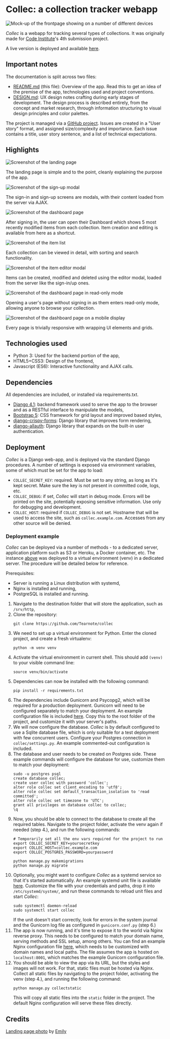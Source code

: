 # Collec: a collection tracker webapp

![Mock-up of the frontpage showing on a number of different devices](doc/mockup.png)

*Collec* is a webapp for tracking several types of collections. It was originally made for [Code Institute](https://codeinstitute.net/)'s 4th submission project.

A live version is deployed and available [here](https://collec.tear.moe).

## Important notes

The documentation is split across two files:

-   [README.md](README.md) (this file): Overview of the app. Read this to get an idea of the premise of the app, technologies used and project conventions.
-   [DESIGN.md](doc/DESIGN.md): UX design notes crafting during early stages of development. The design process is described entirely, from the concept and market research, through information structuring to visual design principles and color palettes.

The project is managed via a [GitHub project](https://github.com/users/Tearnote/projects/1/views/1). Issues are created in a "User story" format, and assigned size/complexity and importance. Each issue contains a title, user story sentence, and a list of technical expectations.

## Highlights

![Screenshot of the landing page](doc/highlights/landing.png)

The landing page is simple and to the point, cleanly explaining the purpose of the app.

![Screenshot of the sign-up modal](doc/highlights/signup.png)

The sign-in and sign-up screens are modals, with their content loaded from the server via AJAX.

![Screenshot of the dashboard page](doc/highlights/dashboard.png)

After signing in, the user can open their Dashboard which shows 5 most recently modified items from each collection. Item creation and editing is available from here as a shortcut.

![Screenshot of the item list](doc/highlights/item_list.png)

Each collection can be viewed in detail, with sorting and search functionality.

![Screenshot of the item editor modal](doc/highlights/item_editor.png)

Items can be created, modified and deleted using the editor modal, loaded from the server like the sign-in/up ones.

![Screenshot of the dashboard page in read-only mode](doc/highlights/read_only.png)

Opening a user's page without signing in as them enters read-only mode, allowing anyone to browse your collection.

![Screenshot of the dashboard page on a mobile display](doc/highlights/responsive.png)

Every page is trivially responsive with wrapping UI elements and grids.

## Technologies used

-   Python 3: Used for the backend portion of the app,
-   HTML5+CSS3: Design of the frontend,
-   Javascript (ES6): Interactive functionality and AJAX calls.

## Dependencies

All dependencies are included, or installed via requirements.txt.

-   [Django 4.1](https://www.djangoproject.com): backend framework used to serve the app to the browser and as a RESTful interface to manipulate the models,
-   [Bootstrap 5](https://getbootstrap.com): CSS framework for grid layout and improved based styles,
-   [django-crispy-forms](https://github.com/django-crispy-forms/django-crispy-forms): Django library that improves form rendering,
-   [django-allauth](https://www.intenct.nl/projects/django-allauth/): Django library that expands on the built-in user authentication.

## Deployment

*Collec* is a Django web-app, and is deployed via the standard Django procedures. A number of settings is exposed via environment variables, some of which must be set for the app to load:

-   `COLLEC_SECRET_KEY`: required. Must be set to any string, as long as it's kept secret. Make sure the key is not present in committed code, logs, etc.
-   `COLLEC_DEBUG`: if set, *Collec* will start in debug mode. Errors will be printed on the site, potentially exposing sensitive information. Use only for debugging and development.
-   `COLLEC_HOST`: required if `COLLEC_DEBUG` is not set. Hostname that will be used to access the site, such as `collec.example.com`. Accesses from any other source will be denied.

### Deployment example

*Collec* can be deployed via a number of methods - to a dedicated server, application platform such as S3 or Heroku, a Docker container, etc. The instance [above](#collec--a-collection-tracker-webapp) was deployed to a virtual environment (venv) in a dedicated server. The procedure will be detailed below for reference.

Prerequisites:

-   Server is running a Linux distribution with systemd,
-   Nginx is installed and running,
-   PostgreSQL is installed and running.

1.  Navigate to the destination folder that will store the application, such as `/srv/http`,
2.  Clone the repository:  
    ```
    git clone https://github.com/Tearnote/collec
    ```
3.  We need to set up a virtual environment for Python. Enter the cloned project, and create a fresh virtualenv:  
    ```
    python -m venv venv
    ```
4.  Activate the virtual environment in current shell. This should add `(venv)` to your visible command line:  
    ```
    source venv/bin/activate
    ```
5.  Dependencies can now be installed with the following command:  
    ```
    pip install -r requirements.txt
    ```
6.  The dependencies include Gunicorn and Psycopg2, which will be required for a production deployment. Gunicorn will need to be configured separately to match your deployment. An example configuration file is included [here](doc/gunicorn.conf.py). Copy this to the root folder of the project, and customize it with your server's paths.
7.  We will now configure the database. *Collec* is by default configured to use a Sqlite database file, which is only suitable for a test deployment with few concurrent users. Configure your Postgres connection in `collec/settings.py`. An example commented-out configuration is included.
8.  The database and user needs to be created on Postgres side. These example commands will configure the database for use, customize them to match your deployment:  
    ```
    sudo -u postgres psql
    create database collec;
    create user collec with password 'collec';
    alter role collec set client_encoding to 'utf8';
    alter role collec set default_transaction_isolation to 'read committed';
    alter role collec set timezone to 'UTC';
    grant all privileges on database collec to collec;
    \q
    ```
9.  Now, you should be able to connect to the database to create all the required tables. Navigate to the project folder, activate the venv again if needed (step 4.), and run the following commands:  
    ```
    # Temporarily set all the env vars required for the project to run
    export COLLEC_SECRET_KEY=yoursecretkey
    export COLLEC_HOST=collec.example.com
    export COLLEC_POSTGRES_PASSWORD=yourpassword
    
    python manage.py makemigrations
    python manage.py migrate
    ```
10. Optionally, you might want to configure *Collec* as a systemd service so that it's started automatically. An example systemd unit file is available [here](doc/collec.service). Customize the file with your credentials and paths, drop it into `/etc/systemd/system/`, and run these commands to reload unit files and start *Collec*:  
    ```
    sudo systemctl daemon-reload
    sudo systemctl start collec
    ```  
    If the unit doesn't start correctly, look for errors in the system journal and the Gunicorn log file as configured in `gunicorn.conf.py` (step 6.)
11. The app is now running, and it's time to expose it to the world via Nginx reverse proxy. This needs to be configured to match your domain name, serving methods and SSL setup, among others. You can find an example Nginx configuration file [here](doc/nginx-collec.conf), which needs to be customized with domain names and local paths. The file assumes the app is hosted on `localhost:8001`, which matches the example Gunicorn configuration file.
12. You should be able to view the app via its URL, but the styles and images will not work. For that, static files must be hosted via Nginx. Collect all static files by navigating to the project folder, activating the venv (step 4.), and running the following command:  
    ```
    python manage.py collectstatic
    ```  
    This will copy all static files into the `static` folder in the project. The default Nginx configuration will serve these files directly.

## Credits

[Landing page photo](https://www.pexels.com/photo/books-768125/) by [Emily](https://www.pexels.com/@emily-252615/)

